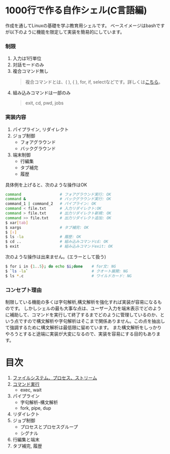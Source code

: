 # 1000行で作る自作シェル(C言語編)
作成を通してLinuxの基礎を学ぶ教育用シェルです。
ベースイメージはbashですが以下のように機能を限定して実装を簡易的にしています。

### 制限
1. 入力は1行単位
2. 対話モードのみ
3. 複合コマンド無し
    > 複合コマンドとは、( ), { }, for, if, selectなどです。詳しくは[こちら](https://linuxjm.osdn.jp/html/GNU_bash/man1/bash.1.html)。
4. 組み込みコマンドは一部のみ
    > exit, cd, pwd, jobs

### 実装内容
1. パイプライン, リダイレクト
2. ジョブ制御
    * フォアグラウンド
    * バックグラウンド
3. 端末制御
    * 行編集
    * タブ補完
    * 履歴

具体例を上げると、次のような操作はOK
```sh
command                 # フォアグラウンド実行: OK
command &               # バックグラウンド実行: OK
command_1 | command_2   # パイプライン: OK
command < file.txt      # 入力リダイレクト:OK
command > file.txt      # 出力リダイレクト新規: OK
command >> file.txt     # 出力リダイレクト追加: OK
$ xar[tab]
$ xargs                 # タブ補完: OK
$ [↑]          
$ ls -la                # 履歴: OK 
$ cd ..                 # 組み込みコマンドcd: OK
$ exit                  # 組み込みコマンドexit: OK
```

次のような操作は出来ません。(エラーとして扱う)

```sh
$ for i in {1..5}; do echo $i;done    # for文: NG
$ `ls -la`                            # クオート展開: NG
$ ls *.c                              # ワイルドカード: NG
```

### コンセプト理由
制限している機能の多くは字句解析,構文解析を強化すれば実装が容易になるものです。
しかしシェルの最も大事な点は、ユーザー入力を端末表示でどのように補助して、コマンドを実行して終了するまでどのように管理しているのか、という点ですので構文解析や字句解析はそこまで関係ありません。この点を抽出して強調するために構文解析は最低限に留めています。
また構文解析をしっかりやろうとすると途端に実装が大変になるので、実装を容易にする目的もあります。

# 目次
1. [ファイルシステム、プロセス、ストリーム](/doc/linux.md)
2. [コマンド実行](/doc/command_execution.md)
    * exec, wait
3. パイプライン
    * 字句解析-構文解析
    * fork, pipe, dup
4. リダイレクト
5. ジョブ制御
    * プロセスとプロセスグループ
    * シグナル
6. 行編集と端末
7. タブ補完, 履歴